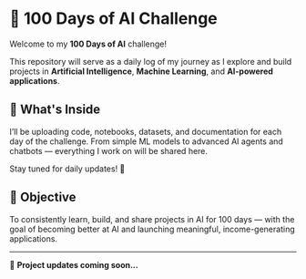 # 🧠 100 Days of AI Challenge

Welcome to my **100 Days of AI** challenge!

This repository will serve as a daily log of my journey as I explore and build projects in **Artificial Intelligence**, **Machine Learning**, and **AI-powered applications**.

## 📅 What's Inside

I’ll be uploading code, notebooks, datasets, and documentation for each day of the challenge. From simple ML models to advanced AI agents and chatbots — everything I work on will be shared here.

Stay tuned for daily updates! 🚀

## 📌 Objective

To consistently learn, build, and share projects in AI for 100 days — with the goal of becoming better at AI and launching meaningful, income-generating applications.

---

🔁 **Project updates coming soon...**
